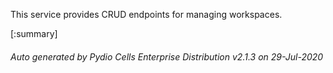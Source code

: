 






This service provides CRUD endpoints for managing workspaces.

[:summary]

###### Auto generated by Pydio Cells Enterprise Distribution v2.1.3 on 29-Jul-2020
